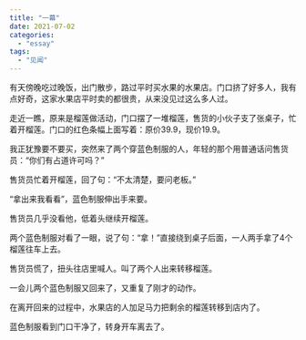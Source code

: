 ```yaml
---
title: "一幕"
date: 2021-07-02
categories: 
  - "essay"
tags: 
  - "见闻"
---
```


有天傍晚吃过晚饭，出门散步，路过平时买水果的水果店。门口挤了好多人，我有点好奇，这家水果店平时卖的都很贵，从来没见过这么多人过。

走近一瞧，原来是榴莲做活动，门口摆了一堆榴莲，售货的小伙子支了张桌子，忙着开榴莲。门口的红色条幅上面写着：原价39.9，现价19.9。

我正犹豫要不要买，突然来了两个穿蓝色制服的人，年轻的那个用普通话问售货员：“你们有占道许可吗？”

售货员忙着开榴莲，回了句：“不太清楚，要问老板。”

“拿出来我看看”，蓝色制服伸出手来要。

售货员几乎没看他，低着头继续开榴莲。

两个蓝色制服对看了一眼，说了句：“拿！”直接绕到桌子后面，一人两手拿了4个榴莲往车上去。

售货员慌了，扭头往店里喊人。叫了两个人出来转移榴莲。

一会儿两个蓝色制服又回来了，又重复了刚才的动作。

在离开回来的过程中，水果店的人加足马力把剩余的榴莲转移到店内了。

蓝色制服看到门口干净了，转身开车离去了。
